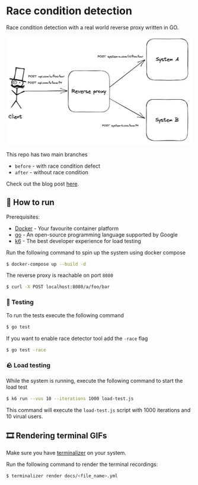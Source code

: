 # Race condition detection
Race condition detection with a real world reverse proxy written in GO.

[![blog post](/docs/high-level-diagram.png)](https://medium.com/@kristicevic.antonio/detecting-race-conditions-in-go-265c9c049155)

This repo has two main branches
* `before` - with race condition defect
* `after` - without race condition

Check out the blog post [here](https://medium.com/@kristicevic.antonio/detecting-race-conditions-in-go-265c9c049155).

## 👟 How to run
Prerequisites:
* [Docker] - Your favourite container platform
* [go] - An open-source programming language supported by Google
* [k6] - The best developer experience for load testing

Run the following command to spin up the system using docker compose
```sh
$ docker-compose up --build -d 
```

The reverse proxy is reachable on port `8080`
```sh
$ curl -X POST localhost:8080/a/foo/bar
```

### 🧪 Testing 
To run the tests execute the following command
```sh
$ go test
```

If you want to enable race detector tool add the `-race` flag

```sh
$ go test -race
```

### 🪨 Load testing
While the system is running, execute the following command to start the load test
```sh
$ k6 run --vus 10 --iterations 1000 load-test.js
```

This command will execute the `load-test.js` script with 1000 iterations and 10 virual users.

## 🎞️ Rendering terminal GIFs
Make sure you have [terminalizer] on your system.

Run the following command to render the terminal recordings:
```sh
$ terminalizer render docs/<file_name>.yml
```

[Docker]: <https://www.docker.com>
[go]: <https://go.dev>
[k6]: <https://k6.io>
[terminalizer]: <https://www.terminalizer.com>